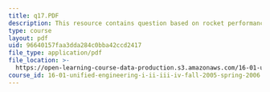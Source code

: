 ```yaml
---
title: q17.PDF
description: This resource contains question based on rocket performance.
type: course
layout: pdf
uid: 96640157faa3dda284c0bba42ccd2417
file_type: application/pdf
file_location: >-
  https://open-learning-course-data-production.s3.amazonaws.com/16-01-unified-engineering-i-ii-iii-iv-fall-2005-spring-2006/96640157faa3dda284c0bba42ccd2417_q17.PDF
course_id: 16-01-unified-engineering-i-ii-iii-iv-fall-2005-spring-2006
---
```

